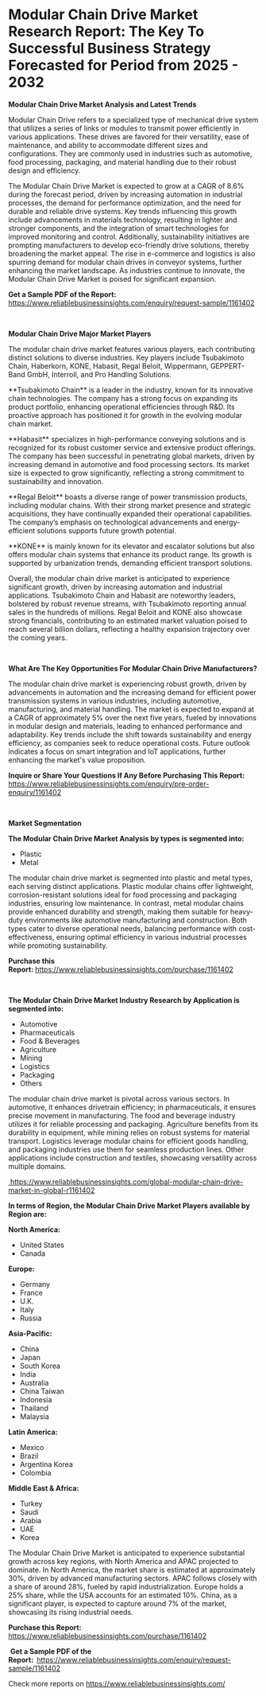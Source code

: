 <p><h1>Modular Chain Drive Market Research Report: The Key To Successful Business Strategy Forecasted for Period from 2025 - 2032</h1></p><p><strong>Modular Chain Drive Market Analysis and Latest Trends</strong></p>
<p><p>Modular Chain Drive refers to a specialized type of mechanical drive system that utilizes a series of links or modules to transmit power efficiently in various applications. These drives are favored for their versatility, ease of maintenance, and ability to accommodate different sizes and configurations. They are commonly used in industries such as automotive, food processing, packaging, and material handling due to their robust design and efficiency.</p><p>The Modular Chain Drive Market is expected to grow at a CAGR of 8.6% during the forecast period, driven by increasing automation in industrial processes, the demand for performance optimization, and the need for durable and reliable drive systems. Key trends influencing this growth include advancements in materials technology, resulting in lighter and stronger components, and the integration of smart technologies for improved monitoring and control. Additionally, sustainability initiatives are prompting manufacturers to develop eco-friendly drive solutions, thereby broadening the market appeal. The rise in e-commerce and logistics is also spurring demand for modular chain drives in conveyor systems, further enhancing the market landscape. As industries continue to innovate, the Modular Chain Drive Market is poised for significant expansion.</p></p>
<p><strong>Get a Sample PDF of the Report:&nbsp;</strong> <a href="https://www.reliablebusinessinsights.com/enquiry/request-sample/1161402?utm_campaign=3586&utm_medium=2&utm_source=Github&utm_content=ia&utm_term=22032025&utm_id=modular-chain-drive">https://www.reliablebusinessinsights.com/enquiry/request-sample/1161402</a></p>
<p>&nbsp;</p>
<p><strong>Modular Chain Drive Major Market Players</strong></p>
<p><p>The modular chain drive market features various players, each contributing distinct solutions to diverse industries. Key players include Tsubakimoto Chain, Haberkorn, KONE, Habasit, Regal Beloit, Wippermann, GEPPERT-Band GmbH, Interroll, and Pro Handling Solutions.</p><p>**Tsubakimoto Chain** is a leader in the industry, known for its innovative chain technologies. The company has a strong focus on expanding its product portfolio, enhancing operational efficiencies through R&D. Its proactive approach has positioned it for growth in the evolving modular chain market.</p><p>**Habasit** specializes in high-performance conveying solutions and is recognized for its robust customer service and extensive product offerings. The company has been successful in penetrating global markets, driven by increasing demand in automotive and food processing sectors. Its market size is expected to grow significantly, reflecting a strong commitment to sustainability and innovation.</p><p>**Regal Beloit** boasts a diverse range of power transmission products, including modular chains. With their strong market presence and strategic acquisitions, they have continually expanded their operational capabilities. The company’s emphasis on technological advancements and energy-efficient solutions supports future growth potential.</p><p>**KONE** is mainly known for its elevator and escalator solutions but also offers modular chain systems that enhance its product range. Its growth is supported by urbanization trends, demanding efficient transport solutions.</p><p>Overall, the modular chain drive market is anticipated to experience significant growth, driven by increasing automation and industrial applications. Tsubakimoto Chain and Habasit are noteworthy leaders, bolstered by robust revenue streams, with Tsubakimoto reporting annual sales in the hundreds of millions. Regal Beloit and KONE also showcase strong financials, contributing to an estimated market valuation poised to reach several billion dollars, reflecting a healthy expansion trajectory over the coming years.</p></p>
<p>&nbsp;</p>
<p><strong>What Are The Key Opportunities For Modular Chain Drive Manufacturers?</strong></p>
<p><p>The modular chain drive market is experiencing robust growth, driven by advancements in automation and the increasing demand for efficient power transmission systems in various industries, including automotive, manufacturing, and material handling. The market is expected to expand at a CAGR of approximately 5% over the next five years, fueled by innovations in modular design and materials, leading to enhanced performance and adaptability. Key trends include the shift towards sustainability and energy efficiency, as companies seek to reduce operational costs. Future outlook indicates a focus on smart integration and IoT applications, further enhancing the market's value proposition.</p></p>
<p><strong>Inquire or Share Your Questions If Any Before Purchasing This Report:</strong> <a href="https://www.reliablebusinessinsights.com/enquiry/pre-order-enquiry/1161402?utm_campaign=3586&utm_medium=2&utm_source=Github&utm_content=ia&utm_term=22032025&utm_id=modular-chain-drive">https://www.reliablebusinessinsights.com/enquiry/pre-order-enquiry/1161402</a></p>
<p>&nbsp;</p>
<p><strong>Market Segmentation</strong></p>
<p><strong>The Modular Chain Drive Market Analysis by types is segmented into:</strong></p>
<p><ul><li>Plastic</li><li>Metal</li></ul></p>
<p><p>The modular chain drive market is segmented into plastic and metal types, each serving distinct applications. Plastic modular chains offer lightweight, corrosion-resistant solutions ideal for food processing and packaging industries, ensuring low maintenance. In contrast, metal modular chains provide enhanced durability and strength, making them suitable for heavy-duty environments like automotive manufacturing and construction. Both types cater to diverse operational needs, balancing performance with cost-effectiveness, ensuring optimal efficiency in various industrial processes while promoting sustainability.</p></p>
<p><strong>Purchase this Report:&nbsp;</strong><a href="https://www.reliablebusinessinsights.com/purchase/1161402?utm_campaign=3586&utm_medium=2&utm_source=Github&utm_content=ia&utm_term=22032025&utm_id=modular-chain-drive">https://www.reliablebusinessinsights.com/purchase/1161402</a></p>
<p>&nbsp;</p>
<p><strong>The Modular Chain Drive Market Industry Research by Application is segmented into:</strong></p>
<p><ul><li>Automotive</li><li>Pharmaceuticals</li><li>Food & Beverages</li><li>Agriculture</li><li>Mining</li><li>Logistics</li><li>Packaging</li><li>Others</li></ul></p>
<p><p>The modular chain drive market is pivotal across various sectors. In automotive, it enhances drivetrain efficiency; in pharmaceuticals, it ensures precise movement in manufacturing. The food and beverage industry utilizes it for reliable processing and packaging. Agriculture benefits from its durability in equipment, while mining relies on robust systems for material transport. Logistics leverage modular chains for efficient goods handling, and packaging industries use them for seamless production lines. Other applications include construction and textiles, showcasing versatility across multiple domains.</p></p>
<p><a href="https://www.reliablebusinessinsights.com/global-modular-chain-drive-market-in-global-r1161402?utm_campaign=3586&utm_medium=2&utm_source=Github&utm_content=ia&utm_term=22032025&utm_id=modular-chain-drive">&nbsp;https://www.reliablebusinessinsights.com/global-modular-chain-drive-market-in-global-r1161402</a></p>
<p><strong>In terms of Region, the Modular Chain Drive Market Players available by Region are:</strong></p>
<p>
    <p> <strong> North America: </strong>
        <ul>
            <li>United States</li>
            <li>Canada</li>
        </ul>
        </p> 
    <p> <strong> Europe: </strong>
        <ul>
            <li>Germany</li>
            <li>France</li>
            <li>U.K.</li>
            <li>Italy</li>
            <li>Russia</li>
        </ul>
        </p> 
    <p> <strong> Asia-Pacific: </strong>
        <ul>
            <li>China</li>
            <li>Japan</li>
            <li>South Korea</li>
            <li>India</li>
            <li>Australia</li>
            <li>China Taiwan</li>
            <li>Indonesia</li>
            <li>Thailand</li>
            <li>Malaysia</li>
        </ul>
        </p> 
    <p> <strong> Latin America: </strong>
        <ul>
            <li>Mexico</li>
            <li>Brazil</li>
            <li>Argentina Korea</li>
            <li>Colombia</li>
        </ul>
        </p> 
    <p> <strong> Middle East & Africa: </strong>
        <ul>
            <li>Turkey</li>
            <li>Saudi</li>
            <li>Arabia</li>
            <li>UAE</li>
            <li>Korea</li>
        </ul>
    </p>
    </p>
<p><p>The Modular Chain Drive Market is anticipated to experience substantial growth across key regions, with North America and APAC projected to dominate. In North America, the market share is estimated at approximately 30%, driven by advanced manufacturing sectors. APAC follows closely with a share of around 28%, fueled by rapid industrialization. Europe holds a 25% share, while the USA accounts for an estimated 10%. China, as a significant player, is expected to capture around 7% of the market, showcasing its rising industrial needs.</p></p>
<p><strong>Purchase this Report: </strong><a href="https://www.reliablebusinessinsights.com/purchase/1161402?utm_campaign=3586&utm_medium=2&utm_source=Github&utm_content=ia&utm_term=22032025&utm_id=modular-chain-drive">https://www.reliablebusinessinsights.com/purchase/1161402</a></p>
<p>&nbsp;<strong>Get a Sample PDF of the Report:&nbsp;&nbsp;</strong><a href="https://www.reliablebusinessinsights.com/enquiry/request-sample/1161402?utm_campaign=3586&utm_medium=2&utm_source=Github&utm_content=ia&utm_term=22032025&utm_id=modular-chain-drive">https://www.reliablebusinessinsights.com/enquiry/request-sample/1161402</a></p>
<p><strong></strong></p>
<p>Check more reports on <a href="https://www.reliablebusinessinsights.com/?utm_campaign=3586&utm_medium=2&utm_source=Github&utm_content=ia&utm_term=22032025&utm_id=modular-chain-drive">https://www.reliablebusinessinsights.com/</a></p>